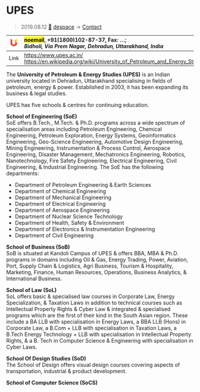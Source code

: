 # UPES
> 2019.08.12 [🚀](../index/index.md) [despace](index.md) → [Contact](contact.md)

|[![](f/contact/u/upes_logo1_thumb.png)](f/contact/u/upes_logo1.png)|<mark>noemail</mark>, +91(1800)102-87-37, Fax: …;<br> *Bidholi, Via Prem Nagar, Dehradun, Uttarakhand, India*|
|:--|:--|
|Link|<https://www.upes.ac.in/><br> <https://en.wikipedia.org/wiki/University_of_Petroleum_and_Energy_Studies>|

The **University of Petroleum & Energy Studies (UPES)** is an Indian university located in Dehradun, Uttarakhand specialising in fields of petroleum, energy & power. Established in 2003, it has been expanding its business & legal studies.


<p style="page-break-after:always"> </p>

UPES has five schools & centres for continuing education.

**School of Engineering (SoE)**  
SoE offers B.Tech., M.Tech. & Ph.D. programs across a wide spectrum of specialisation areas including Petroleum Engineering, Chemical Engineering, Petroleum Exploration, Energy Systems, Geoinformatics Engineering, Geo-Science Engineering, Automotive Design Engineering, Mining Engineering, Instrumentation & Process Control, Aerospace Engineering, Disaster Management, Mechatronics Engineering, Robotics, Nanotechnology, Fire Safety Engineering, Electrical Engineering, Civil Engineering, & Industrial Engineering. The SoE has the following departments:

   - Department of Petroleum Engineering & Earth Sciences
   - Department of Chemical Engineering
   - Department of Mechanical Engineering
   - Department of Electrical Engineering
   - Department of Aerospace Engineering
   - Department of Nuclear Science Technology
   - Department of Health, Safety & Environment
   - Department of Electronics & Instrumentation Engineering
   - Department of Civil Engineering

**School of Business (SoB)**  
SoB is situated at Kandoli Campus of UPES & offers BBA, MBA & Ph.D. programs in domains including Oil & Gas, Energy Trading, Power, Aviation, Port, Supply Chain & Logistics, Agri Business, Tourism & Hospitality, Marketing, Finance, Human Resources, Operations, Business Analytics, & International Business.

**School of Law (SoL)**  
SoL offers basic & specialised law courses in Corporate Law, Energy Specialization, & Taxation Laws in addition to technical courses such as Intellectual Property Rights & Cyber Law & integrated & specialised programs which are the first of their kind in the South Asian region. These include a BA LLB with specialisation in Energy Laws, a BBA LLB (Hons) in Corporate Law, a B.Com + LLB with specialisation in Taxation Laws, a B.Tech Energy Technology + LLB with specialisation in Intellectual Property Rights, & a B. Tech in Computer Science & Engineering with specialisation in Cyber Laws.

**School Of Design Studies (SoD)**  
The School of Design offers visual design courses covering aspects of transportation, industrial & product development.

**School of Computer Science (SoCS)**
